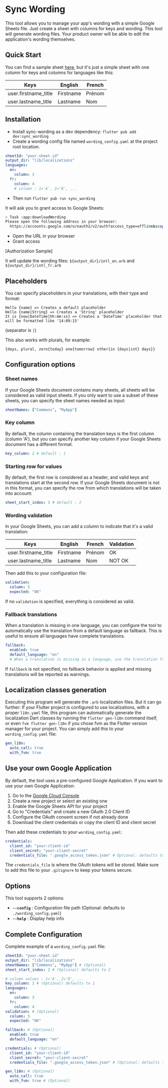 # Sync Wording

This tool allows you to manage your app's wording with a simple Google Sheets file. Just create a sheet with columns for keys and wording. This tool will generate wording files. Your product owner will be able to edit the application's wording themselves.

## Quick Start

You can find a sample sheet [here](https://docs.google.com/spreadsheets/d/18Zf_XSU80j_I_VOp9Z4ShdOeUydR6Odyty-ExGBZaz4/edit?usp=sharing), but it's just a simple sheet with one column for keys and columns for languages like this:

| Keys                 | English   | French |
| -------------------- | --------- | ------ |
| user.firstname_title | Firstname | Prénom |
| user.lastname_title  | Lastname  | Nom    |

## Installation

- Install sync-wording as a dev dependency: `flutter pub add dev:sync_wording`
- Create a wording config file named `wording_config.yaml` at the project root location.

```yaml
sheetId: "your.sheet.id"
output_dir: "lib/localizations"
languages:
  en:
    column: 3
  fr:
    column: 4
    # column : 1='A', 2='B', ...
```

- Then run `flutter pub run sync_wording`

It will ask you to grant access to Google Sheets:

```bash
> Task :app:downloadWording
Please open the following address in your browser:
  https://accounts.google.com/o/oauth2/v2/auth?access_type=offline&scope=...

```

- Open the URL in your browser
- Grant access

[Authorization Sample]

It will update the wording files: `${output_dir}/intl_en.arb` and `${output_dir}/intl_fr.arb`

## Placeholders

You can specify placeholders in your translations, with their type and format:

```
Hello {name} => Creates a default placeholder
Hello {name|String} => Creates a 'String' placeholder
It is {now|DateTime|hh:mm:ss} => Creates a 'DateTime' placeholder that will be formatted like '14:09:15'
```

(separator is `|`)

This also works with plurals, for example:

```
{days, plural, zero{today} one{tomorrow} other{in {days|int} days}}
```

## Configuration options

### Sheet names

If your Google Sheets document contains many sheets, all sheets will be considered as valid input sheets.
If you only want to use a subset of these sheets, you can specify the sheet names needed as input:

```yaml
sheetNames: ["Commons", "MyApp"]
```

### Key column

By default, the column containing the translation keys is the first column (column 'A'), but you can specify another key column if your Google Sheets document has a different format.

```yaml
key_column: 2 # default : 1
```

### Starting row for values

By default, the first row is considered as a header, and valid keys and translations start at the second row.
If your Google Sheets document is not in this format, you can specify the row from which translations will be taken into account:

```yaml
sheet_start_index: 3 # default : 2
```

### Wording validation

In your Google Sheets, you can add a column to indicate that it's a valid translation:

| Keys                 | English   | French | Validation |
| -------------------- | --------- | ------ | ---------- |
| user.firstname_title | Firstname | Prénom | OK         |
| user.lastname_title  | Lastname  | Nom    | NOT OK     |

Then add this to your configuration file:

```yaml
validation:
  column: 5
  expected: "OK"
```

If no `validation` is specified, everything is considered as valid.

### Fallback translations

When a translation is missing in one language, you can configure the tool to automatically use the translation from a default language as fallback. This is useful to ensure all languages have complete translations.

```yaml
fallback:
  enabled: true
  default_language: "en"
  # When a translation is missing in a language, use the translation from default_language
```

If `fallback` is not specified, no fallback behavior is applied and missing translations will be reported as warnings.

## Localization classes generation

Executing this program will generate the `.arb` localization files.
But it can go further:
If your Flutter project is configured to use localizations, with a proper `l10n.yaml` file, this program can automatically generate the localization Dart classes by running the `flutter gen-l10n` command itself, or even `fvm flutter gen-l10n` if you chose fvm as the Flutter version manager for your project.
You can simply add this to your `wording_config.yaml` file:

```yaml
gen_l10n:
  auto_call: true
  with_fvm: true
```

## Use your own Google Application

By default, the tool uses a pre-configured Google Application. If you want to use your own Google Application:

1. Go to the [Google Cloud Console](https://console.cloud.google.com/)
2. Create a new project or select an existing one
3. Enable the Google Sheets API for your project
4. Go to "Credentials" and create a new OAuth 2.0 Client ID
5. Configure the OAuth consent screen if not already done
6. Download the client credentials or copy the client ID and client secret

Then add these credentials to your `wording_config.yaml`:

```yaml
credentials:
  client_id: "your-client-id"
  client_secret: "your-client-secret"
  credentials_file: ".google_access_token.json" # Optional: defaults to .google_access_token.json
```

The `credentials_file` is where the OAuth tokens will be stored. Make sure to add this file to your `.gitignore` to keep your tokens secure.

## Options

This tool supports 2 options:

- **`--config`** : Configuration file path (Optional: defaults to `./wording_config.yaml`)
- **`--help`** : Display help info

## Complete Configuration

Complete example of a `wording_config.yaml` file:

```yaml
sheetId: "your.sheet.id"
output_dir: "lib/localizations"
sheetNames: ["Commons", "MyApp"] # (Optional)
sheet_start_index: 2 # (Optional) defaults to 2

# column values : 1='A', 2='B', ...
key_column: 1 # (Optional) defaults to 1
languages:
  en:
    column: 3
  fr:
    column: 4
validation: # (Optional)
  column: 5
  expected: "OK"

fallback: # (Optional)
  enabled: true
  default_language: "en"

credentials: # (Optional)
  client_id: "your-client-id"
  client_secret: "your-client-secret"
  credentials_file: ".google_access_token.json" # (Optional: defaults to .google_access_token.json)

gen_l10n: # (Optional)
  auto_call: true
  with_fvm: true # (Optional)
```
